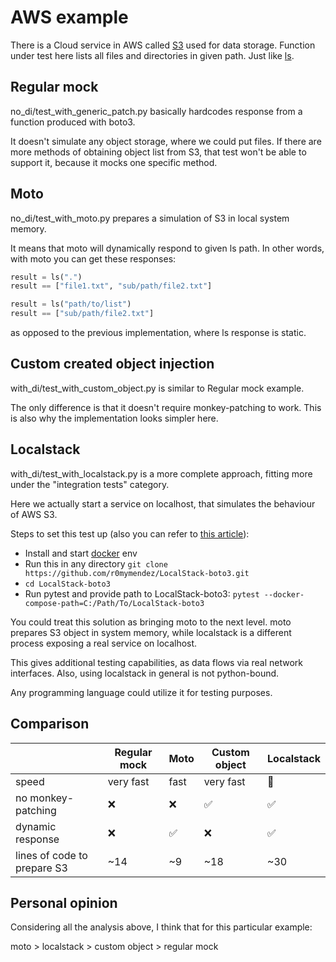 # AWS example

There is a Cloud service in AWS called [S3](https://aws.amazon.com/s3/) used for data storage.
Function under test here lists all files and directories in given path.
Just like [ls](https://www.geeksforgeeks.org/ls-command-in-linux/).

## Regular mock
no_di/test_with_generic_patch.py basically hardcodes response from a function produced with boto3.

It doesn't simulate any object storage, where we could put files.
If there are more methods of obtaining object list from S3,
that test won't be able to support it, because it mocks one specific method.

## Moto
no_di/test_with_moto.py prepares a simulation of S3 in local system memory.

It means that moto will dynamically respond to given ls path.
In other words, with moto you can get these responses:
```python
result = ls(".")
result == ["file1.txt", "sub/path/file2.txt"]
```
```python
result = ls("path/to/list")
result == ["sub/path/file2.txt"]
```
as opposed to the previous implementation, where ls response is static.

## Custom created object injection
with_di/test_with_custom_object.py is similar to Regular mock example.

The only difference is that it doesn't require monkey-patching to work.
This is also why the implementation looks simpler here.

## Localstack
with_di/test_with_localstack.py is a more complete approach, fitting more under the "integration tests" category.

Here we actually start a service on localhost, that simulates the behaviour of AWS S3.

Steps to set this test up (also you can refer to [this article](https://dev.to/r0mymendez/learning-aws-s3-on-localhost-best-practices-with-boto3-and-localstack-cmn)):
- Install and start [docker](https://www.docker.com/) env 
- Run this in any directory `git clone https://github.com/r0mymendez/LocalStack-boto3.git`
- `cd LocalStack-boto3`
- Run pytest and provide path to LocalStack-boto3: `pytest --docker-compose-path=C:/Path/To/LocalStack-boto3`

You could treat this solution as bringing moto to the next level.
moto prepares S3 object in system memory, while localstack is a different process exposing a real service on localhost.

This gives additional testing capabilities, as data flows via real network interfaces.
Also, using localstack in general is not python-bound.

Any programming language could utilize it for testing purposes.

## Comparison

|                             | Regular mock | Moto               | Custom object      | Localstack         |
|-----------------------------|--------------|--------------------|--------------------|--------------------|
| speed                       | very fast    | fast               | very fast          | :snail:            |
| no monkey-patching          | :x:          | :x:                | :white_check_mark: | :white_check_mark: |
| dynamic response            | :x:          | :white_check_mark: | :x:                | :white_check_mark: |
| lines of code to prepare S3 | ~14          | ~9                 | ~18                | ~30                |

## Personal opinion
Considering all the analysis above, I think that for this particular example:

moto > localstack > custom object > regular mock